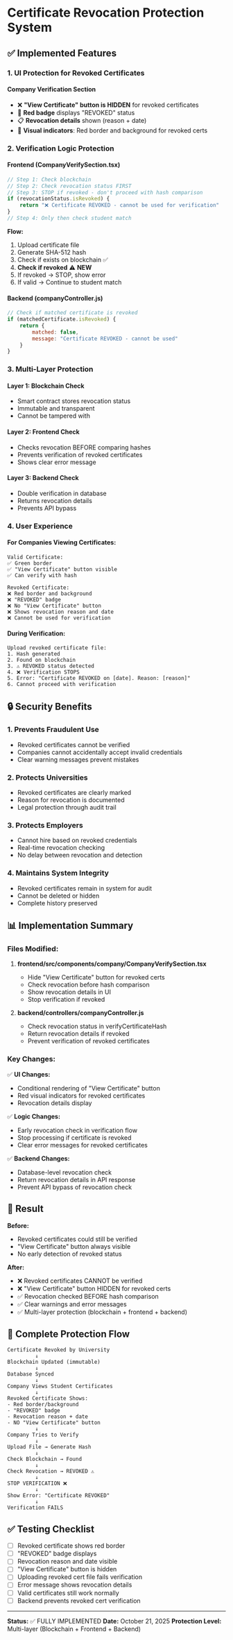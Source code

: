 # Certificate Revocation Protection System

## ✅ Implemented Features

### 1. **UI Protection for Revoked Certificates**

#### Company Verification Section
- ❌ **"View Certificate" button is HIDDEN** for revoked certificates
- 🔴 **Red badge** displays "REVOKED" status
- 📋 **Revocation details** shown (reason + date)
- 🎨 **Visual indicators**: Red border and background for revoked certs

### 2. **Verification Logic Protection**

#### Frontend (CompanyVerifySection.tsx)
```typescript
// Step 1: Check blockchain
// Step 2: Check revocation status FIRST
// Step 3: STOP if revoked - don't proceed with hash comparison
if (revocationStatus.isRevoked) {
    return "❌ Certificate REVOKED - cannot be used for verification"
}
// Step 4: Only then check student match
```

**Flow:**
1. Upload certificate file
2. Generate SHA-512 hash
3. Check if exists on blockchain ✅
4. **Check if revoked** ⚠️ **NEW**
5. If revoked → STOP, show error
6. If valid → Continue to student match

#### Backend (companyController.js)
```javascript
// Check if matched certificate is revoked
if (matchedCertificate.isRevoked) {
    return {
        matched: false,
        message: "Certificate REVOKED - cannot be used"
    }
}
```

### 3. **Multi-Layer Protection**

#### Layer 1: Blockchain Check
- Smart contract stores revocation status
- Immutable and transparent
- Cannot be tampered with

#### Layer 2: Frontend Check
- Checks revocation BEFORE comparing hashes
- Prevents verification of revoked certificates
- Shows clear error message

#### Layer 3: Backend Check
- Double verification in database
- Returns revocation details
- Prevents API bypass

### 4. **User Experience**

#### For Companies Viewing Certificates:
```
Valid Certificate:
✅ Green border
✅ "View Certificate" button visible
✅ Can verify with hash

Revoked Certificate:
❌ Red border and background
❌ "REVOKED" badge
❌ No "View Certificate" button
❌ Shows revocation reason and date
❌ Cannot be used for verification
```

#### During Verification:
```
Upload revoked certificate file:
1. Hash generated
2. Found on blockchain
3. ⚠️ REVOKED status detected
4. ❌ Verification STOPS
5. Error: "Certificate REVOKED on [date]. Reason: [reason]"
6. Cannot proceed with verification
```

## 🔒 Security Benefits

### 1. **Prevents Fraudulent Use**
- Revoked certificates cannot be verified
- Companies cannot accidentally accept invalid credentials
- Clear warning messages prevent mistakes

### 2. **Protects Universities**
- Revoked certificates are clearly marked
- Reason for revocation is documented
- Legal protection through audit trail

### 3. **Protects Employers**
- Cannot hire based on revoked credentials
- Real-time revocation checking
- No delay between revocation and detection

### 4. **Maintains System Integrity**
- Revoked certificates remain in system for audit
- Cannot be deleted or hidden
- Complete history preserved

## 📊 Implementation Summary

### Files Modified:

1. **frontend/src/components/company/CompanyVerifySection.tsx**
   - Hide "View Certificate" button for revoked certs
   - Check revocation before hash comparison
   - Show revocation details in UI
   - Stop verification if revoked

2. **backend/controllers/companyController.js**
   - Check revocation status in verifyCertificateHash
   - Return revocation details if revoked
   - Prevent verification of revoked certificates

### Key Changes:

✅ **UI Changes:**
- Conditional rendering of "View Certificate" button
- Red visual indicators for revoked certificates
- Revocation details display

✅ **Logic Changes:**
- Early revocation check in verification flow
- Stop processing if certificate is revoked
- Clear error messages for revoked certificates

✅ **Backend Changes:**
- Database-level revocation check
- Return revocation details in API response
- Prevent API bypass of revocation check

## 🎯 Result

**Before:**
- Revoked certificates could still be verified
- "View Certificate" button always visible
- No early detection of revoked status

**After:**
- ❌ Revoked certificates CANNOT be verified
- ❌ "View Certificate" button HIDDEN for revoked certs
- ✅ Revocation checked BEFORE hash comparison
- ✅ Clear warnings and error messages
- ✅ Multi-layer protection (blockchain + frontend + backend)

## 🔐 Complete Protection Flow

```
Certificate Revoked by University
         ↓
Blockchain Updated (immutable)
         ↓
Database Synced
         ↓
Company Views Student Certificates
         ↓
Revoked Certificate Shows:
- Red border/background
- "REVOKED" badge
- Revocation reason + date
- NO "View Certificate" button
         ↓
Company Tries to Verify
         ↓
Upload File → Generate Hash
         ↓
Check Blockchain → Found
         ↓
Check Revocation → REVOKED ⚠️
         ↓
STOP VERIFICATION ❌
         ↓
Show Error: "Certificate REVOKED"
         ↓
Verification FAILS
```

## ✅ Testing Checklist

- [ ] Revoked certificate shows red border
- [ ] "REVOKED" badge displays
- [ ] Revocation reason and date visible
- [ ] "View Certificate" button is hidden
- [ ] Uploading revoked cert file fails verification
- [ ] Error message shows revocation details
- [ ] Valid certificates still work normally
- [ ] Backend prevents revoked cert verification

---

**Status:** ✅ FULLY IMPLEMENTED
**Date:** October 21, 2025
**Protection Level:** Multi-layer (Blockchain + Frontend + Backend)
